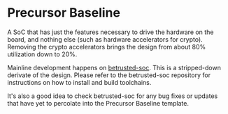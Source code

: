 # Precursor Baseline

A SoC that has just the features necessary to drive the hardware on the board,
and nothing else (such as hardware accelerators for crypto). Removing the
crypto accelerators brings the design from about 80% utilization down to 20%.

Mainline development happens on
[betrusted-soc](https://github.com/betrusted-io/betrusted-soc). This
is a stripped-down derivate of the design.  Please refer to the
betrusted-soc repository for instructions on how to install and build
toolchains.

It's also a good idea to check betrusted-soc for any bug fixes or updates
that have yet to percolate into the Precursor Baseline template.

